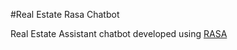 #Real Estate Rasa Chatbot

Real Estate Assistant chatbot developed using [RASA](https://rasa.com/)

